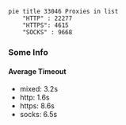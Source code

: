 
```mermaid
pie title 33046 Proxies in list
    "HTTP" : 22277
    "HTTPS": 4615
    "SOCKS" : 9668
```

### Some Info
#### Average Timeout

- mixed: 3.2s
- http: 1.6s
- https: 8.6s
- socks: 6.5s